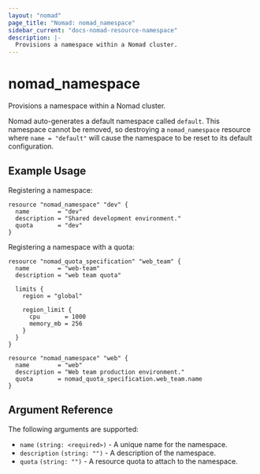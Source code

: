 ```yaml
---
layout: "nomad"
page_title: "Nomad: nomad_namespace"
sidebar_current: "docs-nomad-resource-namespace"
description: |-
  Provisions a namespace within a Nomad cluster.
---
```


# nomad_namespace

Provisions a namespace within a Nomad cluster.

Nomad auto-generates a default namespace called `default`. This namespace
cannot be removed, so destroying a `nomad_namespace` resource where
`name = "default"` will cause the namespace to be reset to its default
configuration.

## Example Usage

Registering a namespace:

```hcl
resource "nomad_namespace" "dev" {
  name        = "dev"
  description = "Shared development environment."
  quota       = "dev"
}
```

Registering a namespace with a quota:

```hcl
resource "nomad_quota_specification" "web_team" {
  name        = "web-team"
  description = "web team quota"

  limits {
    region = "global"

    region_limit {
      cpu       = 1000
      memory_mb = 256
    }
  }
}

resource "nomad_namespace" "web" {
  name        = "web"
  description = "Web team production environment."
  quota       = nomad_quota_specification.web_team.name
}
```

## Argument Reference

The following arguments are supported:

- `name` `(string: <required>)` - A unique name for the namespace.
- `description` `(string: "")` - A description of the namespace.
- `quota` `(string: "")` - A resource quota to attach to the namespace.
